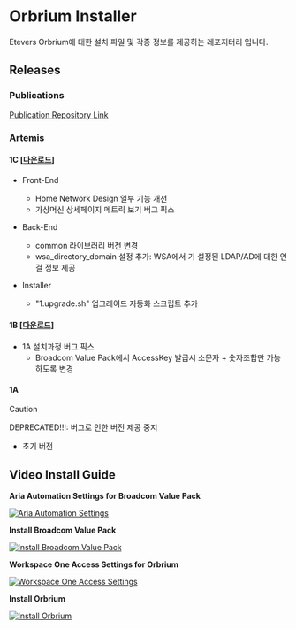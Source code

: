 # Orbrium Installer

Etevers Orbrium에 대한 설치 파일 및 각종 정보를 제공하는 레포지터리 입니다.

## Releases

### Publications

<a href="https://github.com/etevers-vcs/orbrium-publications">Publication Repository Link</a>

### Artemis

#### 1C [<a href="https://github.com/etevers-vcs/orbrium-installer/archive/refs/tags/artemis-ga-1c.zip">다운로드</a>]

- Front-End
    - Home Network Design 일부 기능 개선
    - 가상머신 상세페이지 메트릭 보기 버그 픽스

- Back-End
    - common 라이브러리 버전 변경
    - wsa_directory_domain 설정 추가: WSA에서 기 설정된 LDAP/AD에 대한 연결 정보 제공

- Installer
    - "1.upgrade.sh" 업그레이드 자동화 스크립트 추가

#### 1B [<a href="https://github.com/etevers-vcs/orbrium-installer/archive/refs/tags/artemis-ga-1b.zip">다운로드</a>]

- 1A 설치과정 버그 픽스
    - Broadcom Value Pack에서 AccessKey 발급시 소문자 + 숫자조합만 가능하도록 변경

#### 1A

> [!CAUTION]
> DEPRECATED!!!: 버그로 인한 버전 제공 중지

- 초기 버전

## Video Install Guide

**Aria Automation Settings for Broadcom Value Pack**

[![Aria Automation Settings](https://img.youtube.com/vi/erCoVM00Yn8/0.jpg)](https://www.youtube.com/watch?v=erCoVM00Yn8)

**Install Broadcom Value Pack**

[![Install Broadcom Value Pack](https://img.youtube.com/vi/Lq8jR1xri7M/0.jpg)](https://www.youtube.com/watch?v=Lq8jR1xri7M)

**Workspace One Access Settings for Orbrium**

[![Workspace One Access Settings](https://img.youtube.com/vi/f1nzZ5iC9Ec/0.jpg)](https://www.youtube.com/watch?v=f1nzZ5iC9Ec)

**Install Orbrium**

[![Install Orbrium](https://img.youtube.com/vi/V9PwLL9vYtw/0.jpg)](https://www.youtube.com/watch?v=V9PwLL9vYtw)